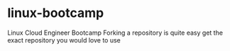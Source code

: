 # linux-bootcamp
Linux Cloud Engineer Bootcamp
Forking a repository is quite easy
get the exact repository you would love to use
